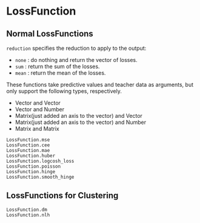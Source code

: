 # LossFunction

## Normal LossFunctions
`reduction` specifies the reduction to apply to the output:
- `none` : do nothing and return the vector of losses.
- `sum` : return the sum of the losses.
- `mean` : return the mean of the losses.

These functions take predictive values and teacher data as arguments, but only support the following types, respectively.
- Vector and Vector
- Vector and Number
- Matrix(just added an axis to the vector) and Vector
- Matrix(just added an axis to the vector) and Number
- Matrix and Matrix

```@docs
LossFunction.mse
LossFunction.cee
LossFunction.mae
LossFunction.huber
LossFunction.logcosh_loss
LossFunction.poisson
LossFunction.hinge
LossFunction.smooth_hinge
```

## LossFunctions for Clustering
```@docs
LossFunction.dm
LossFunction.nlh
```